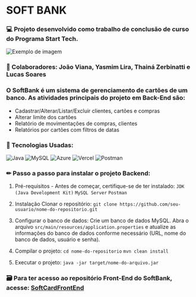 # SOFT BANK

### 💻 Projeto desenvolvido como trabalho de conclusão de curso do Programa Start Tech.


![Exemplo de imagem](https://i.postimg.cc/7hQfVgF2/6.png)

### 👥 Colaboradores: João Viana, Yasmim Lira, Thainá Zerbinatti e Lucas Soares

 
### O SoftBank é um sistema de gerenciamento de cartões de um banco. As atividades principais do projeto em Back-End são:
- Cadastrar/Alterar/Listar/Excluir clientes, cartões e compras
- Alterar limite dos cartões
- Relatório de movimentações de compras, clientes
- Relatórios por cartões com filtros de datas

### 📌 Tecnologias Usadas:

![Java](https://img.shields.io/badge/java-%23ED8B00.svg?style=for-the-badge&logo=openjdk&logoColor=white) ![MySQL](https://img.shields.io/badge/mysql-%2300000f.svg?style=for-the-badge&logo=mysql&logoColor=white) ![Azure](https://img.shields.io/badge/azure-%230072C6.svg?style=for-the-badge&logo=microsoftazure&logoColor=white) ![Vercel](https://img.shields.io/badge/vercel-%23000000.svg?style=for-the-badge&logo=vercel&logoColor=white) ![Postman](https://img.shields.io/badge/Postman-FF6C37?style=for-the-badge&logo=postman&logoColor=white)

### ✏ Passo a passo para instalar o projeto Backend:

1. Pré-requisitos - Antes de começar, certifique-se de ter instalado:
```JDK (Java Development Kit)```
```MySQL Server```
```Postman```

2. Instalação
Clonar o repositório:
```git clone https://github.com/seu-usuario/nome-do-repositorio.git```

3. Configurar o banco de dados:
Crie um banco de dados MySQL.
Abra o arquivo ```src/main/resources/application.properties``` e atualize as informações do banco de dados conforme necessário (URL, nome do banco de dados, usuário e senha).

4. Compilar o projeto:
```cd nome-do-repositorio```
```mvn clean install```

5. Executar o projeto:
```java -jar target/nome-do-arquivo.jar```

### 🗃 Para ter acesso ao repositório Front-End do SoftBank, acesse: [SoftCardFrontEnd](https://github.com/viannajoao/ByteCardAngular)





